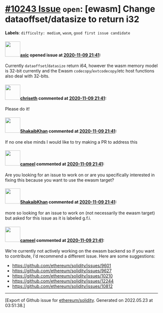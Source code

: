 # [\#10243 Issue](https://github.com/ethereum/solidity/issues/10243) `open`: [ewasm] Change dataoffset/datasize to return i32
**Labels**: `difficulty: medium`, `wasm`, `good first issue candidate`


#### <img src="https://avatars.githubusercontent.com/u/20340?v=4" width="50">[axic](https://github.com/axic) opened issue at [2020-11-09 21:41](https://github.com/ethereum/solidity/issues/10243):

Currently `dataoffset`/`datasize` return i64, however the wasm memory model is 32-bit currently and the Ewasm `codecopy`/`extcodecopy`/etc host functions also deal with 32-bits.

#### <img src="https://avatars.githubusercontent.com/u/9073706?v=4" width="50">[chriseth](https://github.com/chriseth) commented at [2020-11-09 21:41](https://github.com/ethereum/solidity/issues/10243#issuecomment-724676189):

Please do it!

#### <img src="https://avatars.githubusercontent.com/u/10384742?u=a855aed01fb93a6e3a97d908e9794a1686b2c4c5&v=4" width="50">[ShakaibKhan](https://github.com/ShakaibKhan) commented at [2020-11-09 21:41](https://github.com/ethereum/solidity/issues/10243#issuecomment-982134764):

If no one else minds I would like to try making a PR to address this

#### <img src="https://avatars.githubusercontent.com/u/137030?v=4" width="50">[cameel](https://github.com/cameel) commented at [2020-11-09 21:41](https://github.com/ethereum/solidity/issues/10243#issuecomment-982544346):

Are you looking for an issue to work on or are you specifically interested in fixing this because you want to use the ewasm target?

#### <img src="https://avatars.githubusercontent.com/u/10384742?u=a855aed01fb93a6e3a97d908e9794a1686b2c4c5&v=4" width="50">[ShakaibKhan](https://github.com/ShakaibKhan) commented at [2020-11-09 21:41](https://github.com/ethereum/solidity/issues/10243#issuecomment-982745723):

more so looking for an issue to work on (not necessarily the ewasm target) but asked for this issue as it is labeled g.f.i.

#### <img src="https://avatars.githubusercontent.com/u/137030?v=4" width="50">[cameel](https://github.com/cameel) commented at [2020-11-09 21:41](https://github.com/ethereum/solidity/issues/10243#issuecomment-987228598):

We're currently not actively working on the ewasm backend so if you want to contribute, I'd recommend a different issue. Here are some suggestions:
- https://github.com/ethereum/solidity/issues/9601
- https://github.com/ethereum/solidity/issues/9627
- https://github.com/ethereum/solidity/issues/10210
- https://github.com/ethereum/solidity/issues/12244
- https://github.com/ethereum/solidity/issues/10812


-------------------------------------------------------------------------------



[Export of Github issue for [ethereum/solidity](https://github.com/ethereum/solidity). Generated on 2022.05.23 at 03:51:38.]

